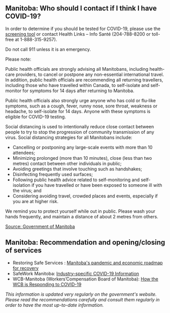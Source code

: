 ## Manitoba: Who should I contact if I think I have COVID-19?

In order to determine if you should be tested for COVID-19, please use the [screening tool](https://sharedhealthmb.ca/covid19/screening-tool/) or contact Health Links – Info Santé (204-788-8200 or toll-free at 1-888-315-9257).

Do not call 911 unless it is an emergency.

Please note:

Public health officials are strongly advising all Manitobans, including health-care providers, to cancel or postpone any non-essential international travel. In addition, public health officials are recommending all returning travellers, including those who have travelled within Canada, to self-isolate and self-monitor for symptoms for 14 days after returning to Manitoba.

Public health officials also strongly urge anyone who has cold or flu-like symptoms, such as a cough, fever, runny nose, sore throat, weakness or headache, to self-isolate for 14 days. Anyone with these symptoms is eligible for COVID-19 testing.

Social distancing is used to intentionally reduce close contact between people to try to stop the progression of community transmission of any virus. Social distancing strategies for all Manitobans include:

- Cancelling or postponing any large-scale events with more than 10 attendees;
- Minimizing prolonged (more than 10 minutes), close (less than two metres) contact between other individuals in public;
- Avoiding greetings that involve touching such as handshakes;
- Disinfecting frequently used surfaces;
- Following public health advice related to self-monitoring and self-isolation if you have travelled or have been exposed to someone ill with the virus; and
- Considering avoiding travel, crowded places and events, especially if you are at higher risk.

We remind you to protect yourself while out in public. Please wash your hands frequently, and maintain a distance of about 2 metres from others.

[Source: Government of Manitoba](https://www.gov.mb.ca/health/coronavirus/public.html#19)

## Manitoba: Recommendation and opening/closing of services

- Restoring Safe Services : [Manitoba's pandemic and economic roadmap for recovery](https://manitoba.ca/covid19/restoring/approach.html)
- SafeWork Manitoba: [Industry-specific COVID-19 Information](https://www.safemanitoba.com/COVID-19/Pages/Industry-specific-COVID-19-Information.aspx)
- WCB-Manitoba (Workers’Compensation Board of Manitoba): [How the WCB is Responding to COVID-19](https://www.wcb.mb.ca/how-the-wcb-is-responding-to-covid-19)

_This information is updated very regularly on the government's website. Please read the recommendations carefully and consult them regularly in order to have the most up-to-date information._

